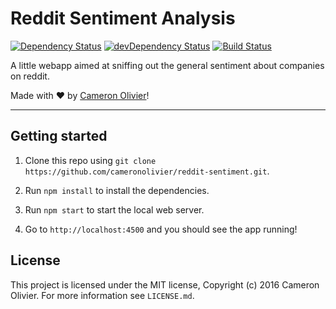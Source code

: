 # Reddit Sentiment Analysis

[![Dependency Status][dep-status-img]][dep-status-link] [![devDependency Status][dev-dep-status-img]][dev-dep-status-link] [![Build Status][ci-img]][ci]

A little webapp aimed at sniffing out the general sentiment about companies on reddit.

Made with :heart: by [Cameron Olivier](https://twitter.com/cameronolivier)!

[dep-status-img]: https://david-dm.org/mxstbr/react-boilerplate.svg
[dep-status-link]: https://david-dm.org/mxstbr/react-boilerplate
[dev-dep-status-img]: https://david-dm.org/mxstbr/react-boilerplate/dev-status.svg
[dev-dep-status-link]: https://david-dm.org/mxstbr/react-boilerplate#info=devDependencies
[ci-img]: https://travis-ci.org/mxstbr/react-boilerplate.svg?branch=master
[ci]: https://travis-ci.org/mxstbr/react-boilerplate

-----

## Getting started

1. Clone this repo using `git clone https://github.com/cameronolivier/reddit-sentiment.git`.

2. Run `npm install` to install the dependencies.

3. Run `npm start` to start the local web server.

4. Go to `http://localhost:4500` and you should see the app running!


## License

This project is licensed under the MIT license, Copyright (c) 2016 Cameron Olivier. For more information see `LICENSE.md`.
